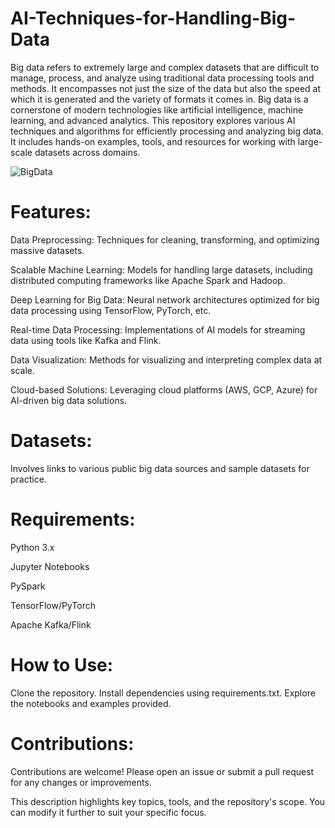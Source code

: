 # AI-Techniques-for-Handling-Big-Data

Big data refers to extremely large and complex datasets that are difficult to manage, process, and analyze using traditional data processing tools and methods. It encompasses not just the size of the data but also the speed at which it is generated and the variety of formats it comes in. Big data is a cornerstone of modern technologies like artificial intelligence, machine learning, and advanced analytics. This repository explores various AI techniques and algorithms for efficiently processing and analyzing big data. It includes hands-on examples, tools, and resources for working with large-scale datasets across domains.

![BigData](https://articonf.eu/wp-content/uploads/2020/08/2020-8-Blog-%E2%80%94-UNIKLU-%E2%80%94-decentralised-Big-Data-sharing.jpg)

# Features:
Data Preprocessing: Techniques for cleaning, transforming, and optimizing massive datasets.

Scalable Machine Learning: Models for handling large datasets, including distributed computing frameworks like Apache Spark and Hadoop.

Deep Learning for Big Data: Neural network architectures optimized for big data processing using TensorFlow, PyTorch, etc.

Real-time Data Processing: Implementations of AI models for streaming data using tools like Kafka and Flink.

Data Visualization: Methods for visualizing and interpreting complex data at scale.

Cloud-based Solutions: Leveraging cloud platforms (AWS, GCP, Azure) for AI-driven big data solutions.

# Datasets:
Involves links to various public big data sources and sample datasets for practice.

# Requirements:
Python 3.x

Jupyter Notebooks

PySpark

TensorFlow/PyTorch

Apache Kafka/Flink

# How to Use:
Clone the repository.
Install dependencies using requirements.txt.
Explore the notebooks and examples provided.

# Contributions:

Contributions are welcome! Please open an issue or submit a pull request for any changes or improvements.

This description highlights key topics, tools, and the repository's scope. You can modify it further to suit your specific focus.






